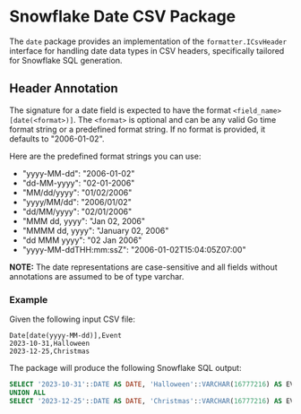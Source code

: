 # Snowflake Date CSV Package

The `date` package provides an implementation of the `formatter.ICsvHeader` interface for handling date data types in CSV headers, specifically tailored for Snowflake SQL generation.

## Header Annotation

The signature for a date field is expected to have the format `<field_name>[date(<format>)]`. The `<format>` is optional and can be any valid Go time format string or a predefined format string. If no format is provided, it defaults to "2006-01-02".

Here are the predefined format strings you can use:

- "yyyy-MM-dd": "2006-01-02"
- "dd-MM-yyyy": "02-01-2006"
- "MM/dd/yyyy": "01/02/2006"
- "yyyy/MM/dd": "2006/01/02"
- "dd/MM/yyyy": "02/01/2006"
- "MMM dd, yyyy": "Jan 02, 2006"
- "MMMM dd, yyyy": "January 02, 2006"
- "dd MMM yyyy": "02 Jan 2006"
- "yyyy-MM-ddTHH:mm:ssZ": "2006-01-02T15:04:05Z07:00"

**NOTE:** The date representations are case-sensitive and all fields without annotations are assumed to be of type varchar.

### Example

Given the following input CSV file:

```csv
Date[date(yyyy-MM-dd)],Event
2023-10-31,Halloween
2023-12-25,Christmas
```

The package will produce the following Snowflake SQL output:

```sql
SELECT '2023-10-31'::DATE AS DATE, 'Halloween'::VARCHAR(16777216) AS EVENT
UNION ALL
SELECT '2023-12-25'::DATE AS DATE, 'Christmas'::VARCHAR(16777216) AS EVENT
```
